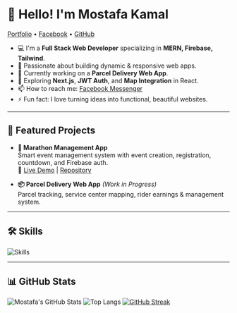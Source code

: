 # 👋 Hello! I'm Mostafa Kamal

[Portfolio](https://your-portfolio-link.com) • [Facebook](https://www.facebook.com/mdmostafakamal.kamal.589) • [GitHub](https://github.com/devmostafakamal)

- 💻 I'm a **Full Stack Web Developer** specializing in **MERN, Firebase, Tailwind**.
- 🚀 Passionate about building dynamic & responsive web apps.
- 🔭 Currently working on a **Parcel Delivery Web App**.
- 🌱 Exploring **Next.js**, **JWT Auth**, and **Map Integration** in React.
- 📫 How to reach me: [Facebook Messenger](https://www.facebook.com/mdmostafakamal.kamal.589)
- ⚡ Fun fact: I love turning ideas into functional, beautiful websites.

---

## 📌 Featured Projects

- **🏃 Marathon Management App**  
  Smart event management system with event creation, registration, countdown, and Firebase auth.  
  🔗 [Live Demo](https://marathon-management-syst-2261d.web.app/) | [Repository](https://github.com/devmostafakamal/marathon-management-app)

- **📦 Parcel Delivery Web App** *(Work in Progress)*  
  Parcel tracking, service center mapping, rider earnings & management system.

---

## 🛠️ Skills
![Skills](https://skillicons.dev/icons?i=html,css,js,react,nodejs,express,firebase,mongodb,tailwind,github,vscode)

---

## 📊 GitHub Stats
![Mostafa's GitHub Stats](https://github-readme-stats.vercel.app/api?username=devmostafakamal&show_icons=true&theme=tokyonight)
![Top Langs](https://github-readme-stats.vercel.app/api/top-langs/?username=devmostafakamal&layout=compact&theme=tokyonight)
[![GitHub Streak](https://streak-stats.demolab.com/?user=devmostafakamal&theme=tokyonight)](https://git.io/streak-stats)


